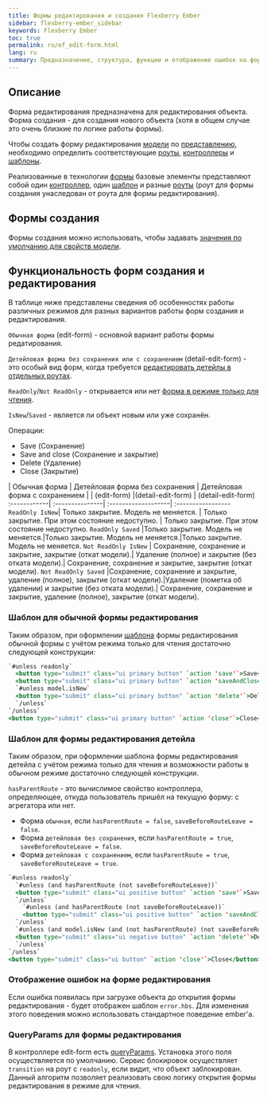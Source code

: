 ```yaml
---
title: Формы редактирования и создания Flexberry Ember
sidebar: flexberry-ember_sidebar
keywords: Flexberry Ember
toc: true
permalink: ru/ef_edit-form.html
lang: ru
summary: Предназначение, структура, функции и отображение ошибок на форме редактирования
---
```


## Описание

Форма редактирования предназначена для редактирования объекта. Форма создания - для создания нового объекта (хотя в общем случае это очень близкие по логике работы формы).

Чтобы создать форму редактирования [модели](efd_model.html) по [представлению](efd_model-projection.html), необходимо определить соответствующие [роуты](ef_route.html), [контроллеры](ef_controller.html) и [шаблоны](ef_template.html).

Реализованные в технологии [формы](ef_forms.html) базовые элементы представляют собой один [контроллер](ef_controller.html), один [шаблон](ef_template.html) и разные [роуты](ef_route.html) (роут для формы создания унаследован от роута для формы редактирования).

## Формы создания

Формы создания можно использовать, чтобы задавать [значения по умолчанию для свойств модели](ef_default-value.html).

## Функциональность форм создания и редактирования

В таблице ниже представлены сведения об особенностях работы различных режимов для разных вариантов работы форм создания и редактирования.

`Обычная форма` (edit-form) - основной вариант работы формы редатирования.

`Детейловая форма без сохранения или с сохранением` (detail-edit-form) - это особый вид форм, когда требуется [редактировать детейлы в отдельных роутах](ef_groupedit-detail-in-route.html).

`ReadOnly`/`Not ReadOnly` - открывается или нет [форма в режиме только для чтения](ef_read-only-form.html).

`IsNew`/`Saved` - является ли объект новым или уже сохранён.

Операции:

* Save (Сохранение)
* Save and close (Сохранение и закрытие)
* Delete (Удаление)
* Close (Закрытие)

| Обычная форма | Детейловая форма без сохранения | Детейловая форма c сохранением |
| (edit-form) |(detail-edit-form) | (detail-edit-form)
:------------| :---------------| :-------------------| :-----------------
`ReadOnly IsNew`| Только закрытие. Модель не меняется. | Только закрытие. При этом состояние недоступно. | Только закрытие. При этом состояние недоступно.
`ReadOnly Saved` |Только закрытие. Модель не меняется.|Только закрытие. Модель не меняется.|Только закрытие. Модель не меняется.
`Not ReadOnly IsNew` | Сохранение, сохранение и закрытие, закрытие (откат модели).| Удаление (полное) и закрытие (без отката модели).| Сохранение, сохранение и закрытие, закрытие (откат модели).
`Not ReadOnly Saved` |Сохранение, сохранение и закрытие, удаление (полное), закрытие (откат модели).|Удаление (пометка об удалении) и закрытие (без отката модели).| Сохранение, сохранение и закрытие, удаление (полное), закрытие (откат модели).

### Шаблон для обычной формы редактирования

Таким образом, при оформлении [шаблона](ef_template.html) формы редактирования обычной формы с учётом режима только для чтения достаточно следующей конструкции:

```hbs
`#unless readonly`
  <button type="submit" class="ui primary button" `action 'save'`>Save</button>
  <button type="submit" class="ui primary button" `action 'saveAndClose'`>Save and close</button>
  `#unless model.isNew`
  <button type="submit" class="ui primary button" `action 'delete'`>Delete</button>
  `/unless`
`/unless`
<button type="submit" class="ui primary button" `action 'close'`>Close</button>
```

### Шаблон для формы редактирования детейла

Таким образом, при оформлении шаблона формы редактирования детейла с учётом режима только для чтения и возможности работы в обычном режиме достаточно следующей конструкции.

`hasParentRoute` - это вычислимое свойство контроллера, определяющее, откуда пользователь пришёл на текущую форму: с агрегатора или нет.

* Форма `обычная`, если `hasParentRoute = false`, `saveBeforeRouteLeave = false`.
* Форма `детейловая без сохранения`, если `hasParentRoute = true`, `saveBeforeRouteLeave = false`.
* Форма `детейловая с сохранением`, если `hasParentRoute = true`, `saveBeforeRouteLeave = true`.

```hbs
`#unless readonly`
  `#unless (and hasParentRoute (not saveBeforeRouteLeave))`
  <button type="submit" class="ui positive button" `action 'save'`>Save</button>
  `/unless`
    `#unless (and hasParentRoute (not saveBeforeRouteLeave))`
    <button type="submit" class="ui positive button" `action 'saveAndClose'`>Save and close</button>
  `/unless`
  `#unless (and model.isNew (and (not hasParentRoute) (not saveBeforeRouteLeave)))`
  <button type="submit" class="ui negative button" `action 'delete'`>Delete</button>
  `/unless`
`/unless`
<button type="submit" class="ui button" `action 'close'`>Close</button>
```

### Отображение ошибок на форме редактирования

Если ошибка появилась при загрузке объекта до открытия формы редактирования - будет отображен шаблон `error.hbs`. Для изменения этого поведения можно использовать стандартное поведение ember'а.

### QueryParams для формы редактирования

В контроллере edit-form есть [queryParams](https://github.com/Flexberry/ember-flexberry/blob/adb541c44d902152d8c43ff588aa55d376a98ec8/addon/controllers/edit-form.js#L171). Установка этого поля осуществляется по умолчанию. Сервис блокировок осуществляет `transition` на роут с `readonly`, если видит, что объект заблокирован. Данный алгоритм позволяет реализовать свою логику открытия формы редактирования в режиме для чтения.
